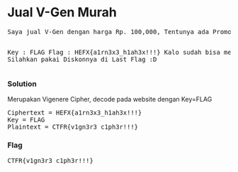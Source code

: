 <h1><b>Jual V-Gen Murah</b></h1>
<pre>
Saya jual V-Gen dengan harga Rp. 100,000, Tentunya ada Promo Diskon sebanyak 50% jika dapat mencocokan kata dibawah ini

Key : FLAG
Flag : HEFX{a1rn3x3_h1ah3x!!!}
Kalo sudah bisa mencocokan, Silahkan pakai Diskonnya di Last Flag :D
</pre>
<h3><b>Solution</b></h3>
<p>Merupakan Vigenere Cipher, decode pada website <a href='http://rumkin.com/tools/cipher/vigenere.php'></a> dengan Key=FLAG</p>
<pre>
Ciphertext = HEFX{a1rn3x3_h1ah3x!!!}
Key = FLAG
Plaintext = CTFR{v1gn3r3_c1ph3r!!!}
</pre>
<h3><b>Flag</b></h3>
<pre>
CTFR{v1gn3r3_c1ph3r!!!}
</pre>
